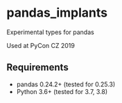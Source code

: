 # pandas_implants
Experimental types for pandas

Used at PyCon CZ 2019

## Requirements

- pandas 0.24.2+ (tested for 0.25.3)
- Python 3.6+ (tested for 3.7, 3.8)
